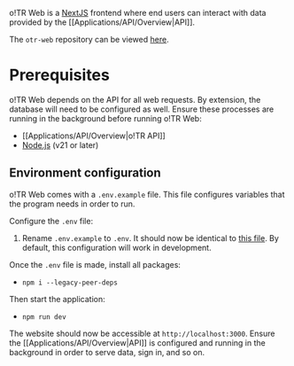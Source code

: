 o!TR Web is a [NextJS](https://nextjs.org/) frontend where end users can interact with data provided by the [[Applications/API/Overview|API]].

The `otr-web` repository can be viewed [here](https://github.com/osu-tournament-rating/otr-web).

# Prerequisites

o!TR Web depends on the API for all web requests. By extension, the database will need to be configured as well. Ensure these processes are running in the background before running o!TR Web:

- [[Applications/API/Overview|o!TR API]]
- [Node.js](https://nodejs.org/en) (v21 or later)

## Environment configuration

o!TR Web comes with a `.env.example` file. This file configures variables that the program needs in order to run.

Configure the `.env` file:

1. Rename `.env.example` to `.env`. It should now be identical to [this file](https://github.com/osu-tournament-rating/otr-web/blob/master/.env.example). By default, this configuration will work in development.

Once the `.env` file is made, install all packages:

- `npm i --legacy-peer-deps`

Then start the application:

- `npm run dev`

The website should now be accessible at `http://localhost:3000`. Ensure the [[Applications/API/Overview|API]] is configured and running in the background in order to serve data, sign in, and so on.